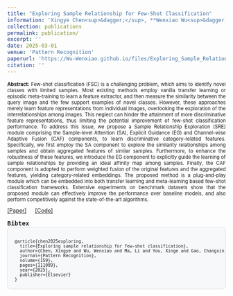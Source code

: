 ```yaml
---
title: "Exploring Sample Relationship for Few-Shot Classification"
information: 'Xingye Chen<sup>&dagger;</sup>, **Wenxiao Wu<sup>&dagger;</sup>**, Li Ma, Xinge You, Changxin Gao, Nong Sang, Yuanjie Shao<sup>*</sup>, "Exploring Sample Relationship for Few-Shot Classification", Pattern Recognition, 2025: 111089.'
collection: publications
permalink: publication/
excerpt: ''
date: 2025-03-01
venue: 'Pattern Recognition'
paperurl: 'https://Wu-Wenxiao.github.io/files/Exploring_Sample_Relationship_for_Few-Shot_Classification.pdf'
citation: ''
---
```

<p style="text-align: justify;font-size: 80%;">
<strong>Abstract:</strong> Few-shot classification (FSC) is a challenging problem, which aims to identify novel classes with limited samples. Most existing methods employ vanilla transfer learning or episodic meta-training to learn a feature extractor, and then measure the similarity between the query image and the few support examples of novel classes. However, these approaches merely learn feature representations from individual images, overlooking the exploration of the interrelationships among images. This neglect can hinder the attainment of more discriminative feature representations, thus limiting the potential improvement of few-shot classification
performance. To address this issue, we propose a Sample Relationship Exploration (SRE) module comprising the Sample-level Attention (SA), Explicit Guidance (EG) and Channel-wise Adaptive Fusion (CAF) components, to learn discriminative category-related features. Specifically, we first employ the SA component to explore
the similarity relationships among samples and obtain aggregated features of similar samples. Furthermore, to enhance the robustness of these features, we introduce the EG component to explicitly guide the learning of sample relationships by providing an ideal affinity map among samples. Finally, the CAF component is adopted
to perform weighted fusion of the original features and the aggregated features, yielding category-related embeddings. The proposed method is a plug-and-play module which can be embedded into both transfer learning and meta-learning based few-shot classification frameworks. Extensive experiments on benchmark datasets show that the proposed module can effectively improve the performance over baseline models, and also perform competitively against the state-of-the-art algorithms.
</p>

<div style="display: flex; align-items: center; gap: 20px; font-size: 90%;">
    <a href="https://Wu-Wenxiao.github.io/files/Exploring_Sample_Relationship_for_Few-Shot_Classification.pdf">[Paper]</a>
    <a href="https://github.com/Chenguoz/SRE">[Code]</a>
</div>

<pre><strong>Bibtex</strong>
<div style="background-color: #f6f8fa; border: 1px solid #ddd; padding: 16px; border-radius: 8px;font-size: 70%">
@article{chen2025exploring,
  title={Exploring sample relationship for few-shot classification},
  author={Chen, Xingye and Wu, Wenxiao and Ma, Li and You, Xinge and Gao, Changxin and Sang, Nong and Shao, Yuanjie},
  journal={Pattern Recognition},
  volume={159},
  pages={111089},
  year={2025},
  publisher={Elsevier}
}
</div>
</pre>